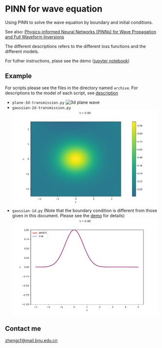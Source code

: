 # PINN for wave equation

Using PINN to solve the wave equation by boundary and initial conditions.

See also: [Physics-informed Neural Networks (PINNs) for Wave Propagation and Full Waveform Inversions](https://arxiv.org/abs/2108.12035)

The different descriptions refers to the different loss functions and the different models.

For futher instructions, plase see the demo ([jupyter notebook](./demo/demo.ipynb))

## Example
For scripts please see the files in the directory named `archive`. For descriptions to the model of each script, see [description](archive/description.md)
- `plane-3d-transmission.py` ![3d plane wave](example/3d-transmission_3x20_5000_0.0/figures/Predict3D.gif)
- `gaussian-2d-transmission.py` ![2d gaussian](example/2d-transmission_4x20_5000_0.0/figures/Predict_animated.gif)
- `gaussian-1d.py` (Note that the boundary condition is different from those given in this document. Please see the [demo](./demo/demo.ipynb) for details) ![1d gaussian](example/1d-reflection_4x20_10000_0.001/figures/Predict_animated.gif)

## Contact me
zhengcf@mail.bnu.edu.cn
